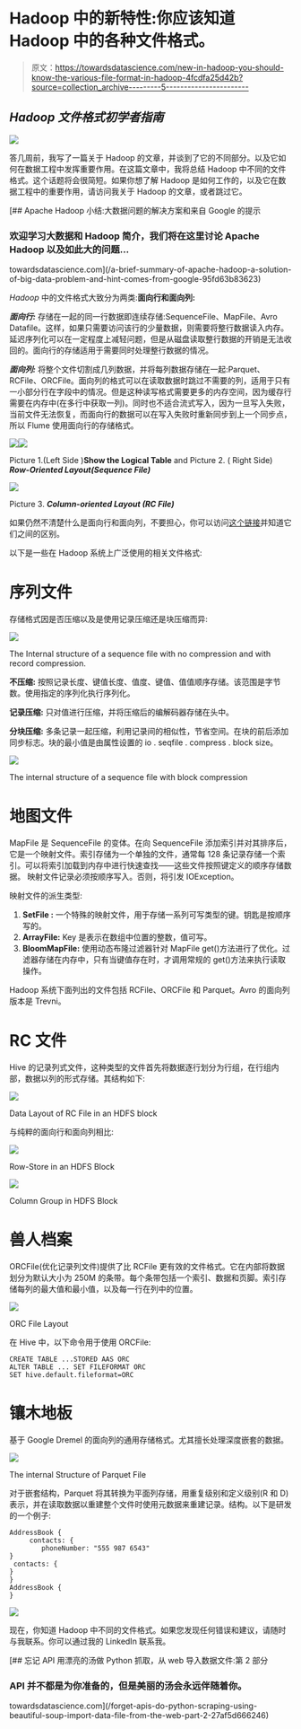 # Hadoop 中的新特性:你应该知道 Hadoop 中的各种文件格式。

> 原文：<https://towardsdatascience.com/new-in-hadoop-you-should-know-the-various-file-format-in-hadoop-4fcdfa25d42b?source=collection_archive---------5----------------------->

## *Hadoop 文件格式初学者指南*

![](img/a347a26ce5c8097abc11cc6289761805.png)

答几周前，我写了一篇关于 Hadoop 的文章，并谈到了它的不同部分。以及它如何在数据工程中发挥重要作用。在这篇文章中，我将总结 Hadoop 中不同的文件格式。这个话题将会很简短。如果你想了解 Hadoop 是如何工作的，以及它在数据工程中的重要作用，请访问我关于 Hadoop 的文章，或者跳过它。

[](/a-brief-summary-of-apache-hadoop-a-solution-of-big-data-problem-and-hint-comes-from-google-95fd63b83623) [## Apache Hadoop 小结:大数据问题的解决方案和来自 Google 的提示

### 欢迎学习大数据和 Hadoop 简介，我们将在这里讨论 Apache Hadoop 以及如此大的问题…

towardsdatascience.com](/a-brief-summary-of-apache-hadoop-a-solution-of-big-data-problem-and-hint-comes-from-google-95fd63b83623) 

*Hadoop* 中的文件格式大致分为两类:**面向行和面向列:**

***面向行:***
存储在一起的同一行数据即连续存储:SequenceFile、MapFile、Avro Datafile。这样，如果只需要访问该行的少量数据，则需要将整行数据读入内存。延迟序列化可以在一定程度上减轻问题，但是从磁盘读取整行数据的开销是无法收回的。面向行的存储适用于需要同时处理整行数据的情况。

***面向列:***
将整个文件切割成几列数据，并将每列数据存储在一起:Parquet、RCFile、ORCFile。面向列的格式可以在读取数据时跳过不需要的列，适用于只有一小部分行在字段中的情况。但是这种读写格式需要更多的内存空间，因为缓存行需要在内存中(在多行中获取一列)。同时也不适合流式写入，因为一旦写入失败，当前文件无法恢复，而面向行的数据可以在写入失败时重新同步到上一个同步点，所以 Flume 使用面向行的存储格式。

![](img/612eb10e7cbd32c3626db0056493d6cd.png)![](img/9fad0257cea180dd0c1f2e978ec3bd74.png)

Picture 1.(Left Side )**Show the Logical Table** and Picture 2\. ( Right Side) ***Row-Oriented Layout(Sequence File)***

![](img/1f417943dfa49a0a72626915ba523fbd.png)

Picture 3\. ***Column-oriented Layout (RC File)***

如果仍然不清楚什么是面向行和面向列，不要担心，你可以访问[这个链接](https://www.geeksforgeeks.org/dbms-row-oriented-vs-column-oriented-data-stores/)并知道它们之间的区别。

以下是一些在 Hadoop 系统上广泛使用的相关文件格式:

# **序列文件**

存储格式因是否压缩以及是使用记录压缩还是块压缩而异:

![](img/0b1ef8f33c0b9fcc55af326cb4631bf0.png)

The Internal structure of a sequence file with no compression and with record compression.

**不压缩:**
按照记录长度、键值长度、值度、键值、值值顺序存储。该范围是字节数。使用指定的序列化执行序列化。

**记录压缩:**
只对值进行压缩，并将压缩后的编解码器存储在头中。

**分块压缩:**
多条记录一起压缩，利用记录间的相似性，节省空间。在块的前后添加同步标志。块的最小值是由属性设置的 io . seqfile . compress . block size。

![](img/97102d931c1d2bc4a5db79beb31d1c25.png)

The internal structure of a sequence file with block compression

# **地图文件**

MapFile 是 SequenceFile 的变体。在向 SequenceFile 添加索引并对其排序后，它是一个映射文件。索引存储为一个单独的文件，通常每 128 条记录存储一个索引。可以将索引加载到内存中进行快速查找——这些文件按照键定义的顺序存储数据。
映射文件记录必须按顺序写入。否则，将引发 IOException。

映射文件的派生类型:

1.  **SetFile :** 一个特殊的映射文件，用于存储一系列可写类型的键。钥匙是按顺序写的。
2.  **ArrayFile:** Key 是表示在数组中位置的整数，值可写。
3.  **BloomMapFile:** 使用动态布隆过滤器针对 MapFile get()方法进行了优化。过滤器存储在内存中，只有当键值存在时，才调用常规的 get()方法来执行读取操作。

Hadoop 系统下面列出的文件包括 RCFile、ORCFile 和 Parquet。Avro 的面向列版本是 Trevni。

# **RC 文件**

Hive 的记录列式文件，这种类型的文件首先将数据逐行划分为行组，在行组内部，数据以列的形式存储。其结构如下:

![](img/4b781538f7d8af9b3723516a6dc60a70.png)

Data Layout of RC File in an HDFS block

与纯粹的面向行和面向列相比:

![](img/2e3ddf2a49805a6e3052f0496ed33f1a.png)

Row-Store in an HDFS Block

![](img/234f22269a32e27210bbf0d023dd680e.png)

Column Group in HDFS Block

# **兽人档案**

ORCFile(优化记录列文件)提供了比 RCFile 更有效的文件格式。它在内部将数据划分为默认大小为 250M 的条带。每个条带包括一个索引、数据和页脚。索引存储每列的最大值和最小值，以及每一行在列中的位置。

![](img/e504b3ab4d4824006c9b36239d5dafa1.png)

ORC File Layout

在 Hive 中，以下命令用于使用 ORCFile:

```
CREATE TABLE ...STORED AAS ORC 
ALTER TABLE ... SET FILEFORMAT ORC 
SET hive.default.fileformat=ORC
```

# 镶木地板

基于 Google Dremel 的面向列的通用存储格式。尤其擅长处理深度嵌套的数据。

![](img/e6f188089b771ba20530b5734fb1d4e5.png)

The internal Structure of Parquet File

对于嵌套结构，Parquet 将其转换为平面列存储，用重复级别和定义级别(R 和 D)表示，并在读取数据以重建整个文件时使用元数据来重建记录。结构。以下是研发的一个例子:

```
AddressBook {   
     contacts: {     
        phoneNumber: "555 987 6543"  
}   
 contacts: {   
} 
} 
AddressBook { 
}
```

![](img/8edc88553ddd0c3ad9d2d9f223fed316.png)

现在，你知道 Hadoop 中不同的文件格式。如果您发现任何错误和建议，请随时与我联系。你可以通过我的 LinkedIn 联系我。

[](/forget-apis-do-python-scraping-using-beautiful-soup-import-data-file-from-the-web-part-2-27af5d666246) [## 忘记 API 用漂亮的汤做 Python 抓取，从 web 导入数据文件:第 2 部分

### API 并不都是为你准备的，但是美丽的汤会永远伴随着你。

towardsdatascience.com](/forget-apis-do-python-scraping-using-beautiful-soup-import-data-file-from-the-web-part-2-27af5d666246)
